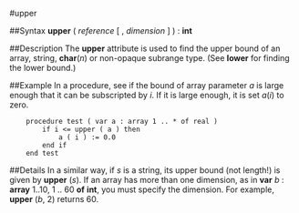 
#upper

##Syntax
**upper** ( *reference* [ , *dimension* ] ) : **int**



##Description
The **upper** attribute is used to find the upper bound of an array, string, **char**(*n*) or non-opaque subrange type. (See **lower** for finding the lower bound.)



##Example
In a procedure, see if the bound of array parameter *a* is large enough that  it can be subscripted by *i*. If it is large enough, it is set *a*(*i*) to zero.


        procedure test ( var a : array 1 .. * of real )
            if i <= upper ( a ) then
                a ( i ) := 0.0
            end if
        end test
##Details
In a similar way, if *s* is a string, its upper bound (not length!) is given by **upper** (*s*). If an array has more than one dimension, as in **var** *b* : **array** 1..10, 1 .. 60 **of** **int**, you must specify the dimension. For example, **upper** (*b*, 2) returns 60.


